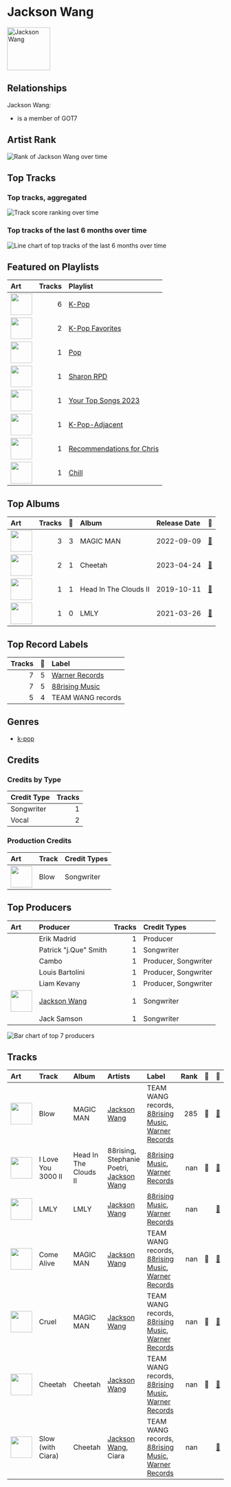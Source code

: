 
# Jackson Wang


<img src="https://i.scdn.co/image/ab6761610000e5eb0405e7cc11aecb995703d398" alt="Jackson Wang" width="100" />

## Relationships

Jackson Wang:
- is a member of GOT7

## Artist Rank

![Rank of Jackson Wang over time](../../images/artists/jackson_wang/rank_time_series.png)
## Top Tracks


### Top tracks, aggregated

![Track score ranking over time](../../images/artists/jackson_wang/track_rank_time_series_score.png)

### Top tracks of the last 6 months over time

![Line chart of top tracks of the last 6 months over time](../../images/artists/jackson_wang/track_rank_time_series_medium_term.png)
## Featured on Playlists
| Art | Tracks | Playlist |
|:---|---:|:---|
| <img src="https://mosaic.scdn.co/640/ab67616d00001e02505190077497c230422f2934ab67616d00001e027dd8f95320e8ef08aa121dfeab67616d00001e028164cd1a2e03b7ca2db9ff5eab67616d00001e02ff7c2dfd0ed9b2cf6bf9c818" alt="" width="50" /> | 6 | [K-Pop](../../playlists/k-pop/overview.md) |
| <img src="https://mosaic.scdn.co/640/ab67616d00001e024ed058b71650a6ca2c04adffab67616d00001e026772cf096be8acc1df092519ab67616d00001e028c4a282e84a53c1c8acf129aab67616d00001e02d8cc2281fcd4519ca020926b" alt="" width="50" /> | 2 | [K-Pop Favorites](../../playlists/k-pop_favorites/overview.md) |
| <img src="https://mosaic.scdn.co/640/ab67616d00001e0241aa6776dc15fbd71a2b4557ab67616d00001e029b9a3105ad4ffb91ad2e2798ab67616d00001e029dbb37516ff4b03244808e45ab67616d00001e02d6ec808748fa5b0c2d3a6618" alt="" width="50" /> | 1 | [Pop](../../playlists/pop/overview.md) |
| <img src="https://mosaic.scdn.co/640/ab67616d00001e02830de2e836036f181df598d0ab67616d00001e02af2fda9fb591d43c355c2ac3ab67616d00001e02cc6f76f75551af499b5cd0cbab67616d00001e02da343b21617aac0c57e332bb" alt="" width="50" /> | 1 | [Sharon RPD](../../playlists/sharon_rpd/overview.md) |
| <img src="https://wrapped-images.spotifycdn.com/image/yts-2023/default/your-top-songs-2023_DEFAULT_en.jpg" alt="" width="50" /> | 1 | [Your Top Songs 2023](../../playlists/your_top_songs_2023/overview.md) |
| <img src="https://mosaic.scdn.co/640/ab67616d00001e023317fc12f8b9a9a0b8459766ab67616d00001e0263e0ddbb488d0eeec0e738fcab67616d00001e0284095737f6056e682666d6f9ab67616d00001e02f2bf9685109a09bdc176fb43" alt="" width="50" /> | 1 | [K-Pop-Adjacent](../../playlists/k-pop-adjacent/overview.md) |
| <img src="https://mosaic.scdn.co/640/ab67616d00001e021869a85947a5ea00df8c936fab67616d00001e025048ed32fafe7b9a50d0e410ab67616d00001e028c4a282e84a53c1c8acf129aab67616d00001e02d8cc2281fcd4519ca020926b" alt="" width="50" /> | 1 | [Recommendations for Chris](../../playlists/recommendations_for_chris/overview.md) |
| <img src="https://mosaic.scdn.co/640/ab67616d00001e022c0252c4e4a988f024e4d262ab67616d00001e026772cf096be8acc1df092519ab67616d00001e029c7eb20dfbb2150f55c9debdab67616d00001e02eb136d1be54b1ef8273c0699" alt="" width="50" /> | 1 | [Chill](../../playlists/chill/overview.md) |

## Top Albums

| Art | Tracks | 💚 | Album | Release Date | 🔗 |
|:---|---:|---:|:---|:---|:---|
| <img src="https://i.scdn.co/image/ab67616d0000b273ed10325dc317f32df83990b9" alt="" width="50" /> | 3 | 3 | MAGIC MAN | 2022-09-09 | [🔗](https://open.spotify.com/album/2VZ4og2ZbwyTQ3X1rbgCe1) |
| <img src="https://i.scdn.co/image/ab67616d0000b273dc948460a8f5b07124d98a9b" alt="" width="50" /> | 2 | 1 | Cheetah | 2023-04-24 | [🔗](https://open.spotify.com/album/4nK0XlFVAQNesqpijBX1Ri) |
| <img src="https://i.scdn.co/image/ab67616d0000b273488df3d22b1f5c0ea15b686a" alt="" width="50" /> | 1 | 1 | Head In The Clouds II | 2019-10-11 | [🔗](https://open.spotify.com/album/7bOpX6Ilc9UCFmH9uGyUDy) |
| <img src="https://i.scdn.co/image/ab67616d0000b273da4910056497c667d6de40cf" alt="" width="50" /> | 1 | 0 | LMLY | 2021-03-26 | [🔗](https://open.spotify.com/album/09UJf8ZqCuv5NHRZIqTZgh) |

## Top Record Labels

| Tracks | 💚 | Label |
|---:|---:|:---|
| 7 | 5 | [Warner Records](../../labels/warner_records/overview.md) |
| 7 | 5 | [88rising Music](../../labels/88rising_music/overview.md) |
| 5 | 4 | TEAM WANG records |

## Genres

- [k-pop](../../genres/k-pop/overview.md)

## Credits

### Credits by Type

| Credit Type | Tracks |
|:---|---:|
| Songwriter | 1 |
| Vocal | 2 |

### Production Credits

| Art | Track | Credit Types |
|:---|:---|:---|
| <img src="https://i.scdn.co/image/ab67616d0000b273ed10325dc317f32df83990b9" alt="" width="50" /> | Blow | Songwriter |

## Top Producers

| Art | Producer | Tracks | Credit Types |
|:---|:---|---:|:---|
| | Erik Madrid | 1 | Producer |
| | Patrick "j.Que" Smith | 1 | Songwriter |
| | Cambo | 1 | Producer, Songwriter |
| | Louis Bartolini | 1 | Producer, Songwriter |
| | Liam Kevany | 1 | Producer, Songwriter |
| <img src="https://i.scdn.co/image/ab6761610000e5eb0405e7cc11aecb995703d398" alt="" width="50" /> | [Jackson Wang](overview.md) | 1 | Songwriter |
| | Jack Samson | 1 | Songwriter |

![Bar chart of top 7 producers](../../images/artists/jackson_wang/producers.png)
## Tracks

| Art | Track | Album | Artists | Label | Rank | 💚 | 🔗 |
|:---|:---|:---|:---|:---|---:|:---|:---|
| <img src="https://i.scdn.co/image/ab67616d0000b273ed10325dc317f32df83990b9" alt="" width="50" /> | Blow | MAGIC MAN | [Jackson Wang](overview.md) | TEAM WANG records, [88rising Music](../../labels/88rising_music), [Warner Records](../../labels/warner_records) | 285 | 💚 | [🔗](https://open.spotify.com/track/53WD6QvMGh7wXQVP0U8Rnr) |
| <img src="https://i.scdn.co/image/ab67616d0000b273488df3d22b1f5c0ea15b686a" alt="" width="50" /> | I Love You 3000 II | Head In The Clouds II | 88rising, Stephanie Poetri, [Jackson Wang](overview.md) | [88rising Music](../../labels/88rising_music), [Warner Records](../../labels/warner_records) | nan | 💚 | [🔗](https://open.spotify.com/track/3witRpHWHqArlnt6GTlH2Y) |
| <img src="https://i.scdn.co/image/ab67616d0000b273da4910056497c667d6de40cf" alt="" width="50" /> | LMLY | LMLY | [Jackson Wang](overview.md) | [88rising Music](../../labels/88rising_music), [Warner Records](../../labels/warner_records) | nan | | [🔗](https://open.spotify.com/track/3Jbpo2slhW2bbVneiJnC9G) |
| <img src="https://i.scdn.co/image/ab67616d0000b273ed10325dc317f32df83990b9" alt="" width="50" /> | Come Alive | MAGIC MAN | [Jackson Wang](overview.md) | TEAM WANG records, [88rising Music](../../labels/88rising_music), [Warner Records](../../labels/warner_records) | nan | 💚 | [🔗](https://open.spotify.com/track/2mrG7QoaHDD1kYhr5jeK9q) |
| <img src="https://i.scdn.co/image/ab67616d0000b273ed10325dc317f32df83990b9" alt="" width="50" /> | Cruel | MAGIC MAN | [Jackson Wang](overview.md) | TEAM WANG records, [88rising Music](../../labels/88rising_music), [Warner Records](../../labels/warner_records) | nan | 💚 | [🔗](https://open.spotify.com/track/32nxxRcrH6gqlVG2RYYMEN) |
| <img src="https://i.scdn.co/image/ab67616d0000b273dc948460a8f5b07124d98a9b" alt="" width="50" /> | Cheetah | Cheetah | [Jackson Wang](overview.md) | TEAM WANG records, [88rising Music](../../labels/88rising_music), [Warner Records](../../labels/warner_records) | nan | 💚 | [🔗](https://open.spotify.com/track/76WMXf8zWfpNLgOZbU2ej8) |
| <img src="https://i.scdn.co/image/ab67616d0000b273dc948460a8f5b07124d98a9b" alt="" width="50" /> | Slow (with Ciara) | Cheetah | [Jackson Wang](overview.md), Ciara | TEAM WANG records, [88rising Music](../../labels/88rising_music), [Warner Records](../../labels/warner_records) | nan | | [🔗](https://open.spotify.com/track/4GJanLClwCh0D0EROpsHyd) |
